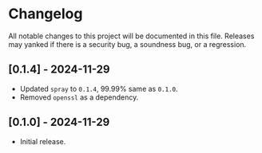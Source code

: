# Changelog

All notable changes to this project will be documented in this file.
Releases may yanked if there is a security bug, a soundness bug, or a regression.

## [0.1.4] - 2024-11-29

- Updated `spray` to `0.1.4`, 99.99% same as `0.1.0`.
- Removed `openssl` as a dependency.

## [0.1.0] - 2024-11-29

- Initial release.

